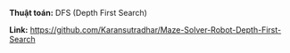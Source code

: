 **Thuật toán:** DFS (Depth First Search)

**Link:**
https://github.com/Karansutradhar/Maze-Solver-Robot-Depth-First-Search

